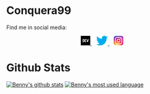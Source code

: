 # Conquera99
Find me in social media:
<p align='center'>
    <a href="https://dev.to/conquera99">
        <img height="25" src="https://raw.githubusercontent.com/conquera99/conquera99/master/icons/dev.png" />
    </a>
    &nbsp;&nbsp;
    <a href="https://twitter.com/conquera99">
        <img height="25" src="https://raw.githubusercontent.com/conquera99/conquera99/master/icons/twitter.png" />
    </a>
    &nbsp;&nbsp;
    <a href="https://instagram.com/conquera99">
        <img height="25" src="https://raw.githubusercontent.com/conquera99/conquera99/master/icons/instagram.png" />
    </a>
</p>

# Github Stats

[![Benny's github stats](https://github-readme-stats.vercel.app/api?username=conquera99)](https://github.com/conquera99/conquera99)
[![Benny's most used language](https://github-readme-stats.vercel.app/api/top-langs/?username=conquera99&hide=html)](https://github.com/conquera99/conquera99)
